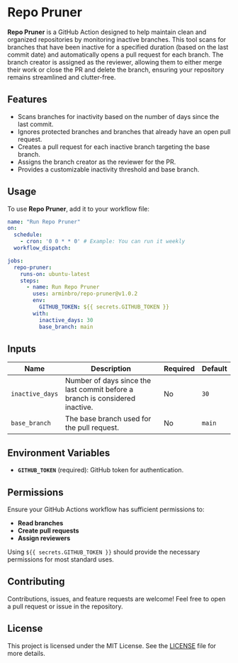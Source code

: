 # Repo Pruner

**Repo Pruner** is a GitHub Action designed to help maintain clean and organized repositories by monitoring inactive branches. This tool scans for branches that have been inactive for a specified duration (based on the last commit date) and automatically opens a pull request for each branch. The branch creator is assigned as the reviewer, allowing them to either merge their work or close the PR and delete the branch, ensuring your repository remains streamlined and clutter-free.

## Features
- Scans branches for inactivity based on the number of days since the last commit.
- Ignores protected branches and branches that already have an open pull request.
- Creates a pull request for each inactive branch targeting the base branch.
- Assigns the branch creator as the reviewer for the PR.
- Provides a customizable inactivity threshold and base branch.

## Usage
To use **Repo Pruner**, add it to your workflow file:

```yaml
name: "Run Repo Pruner"
on:
  schedule:
    - cron: '0 0 * * 0' # Example: You can run it weekly
  workflow_dispatch:

jobs:
  repo-pruner:
    runs-on: ubuntu-latest
    steps:
      - name: Run Repo Pruner
        uses: arminbro/repo-pruner@v1.0.2
        env:
          GITHUB_TOKEN: ${{ secrets.GITHUB_TOKEN }}
        with:
          inactive_days: 30
          base_branch: main
```

## Inputs

| Name           | Description                                                                                  | Required | Default     |
|----------------|----------------------------------------------------------------------------------------------|----------|-------------|
| `inactive_days`| Number of days since the last commit before a branch is considered inactive.                 | No       | `30`        |
| `base_branch`  | The base branch used for the pull request.                                                   | No       | `main`      |

## Environment Variables
- **`GITHUB_TOKEN`** (required): GitHub token for authentication.

## Permissions
Ensure your GitHub Actions workflow has sufficient permissions to:
- **Read branches**
- **Create pull requests**
- **Assign reviewers**

Using `${{ secrets.GITHUB_TOKEN }}` should provide the necessary permissions for most standard uses.

## Contributing
Contributions, issues, and feature requests are welcome! Feel free to open a pull request or issue in the repository.

## License
This project is licensed under the MIT License. See the [LICENSE](https://github.com/arminbro/repo-pruner/blob/master/LICENSE) file for more details.
